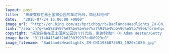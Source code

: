 ```yaml
---
layout: post
title:  "疾驶穿梭在恶土国家公园的车灯光线，南达科他州"
date:   "2016-07-24 16:00:00 +0800"
image_url: "http://cn.bing.com/az/hprichbg/rb/BadlandsHeadlights_ZH-CN11986873693_1920x1080.jpg"
link: "/search?q=%e5%8d%97%e8%be%be%e7%a7%91%e4%bb%96%e5%b7%9e&form=hpcapt&mkt=zh-cn"
copyright: "疾驶穿梭在恶土国家公园的车灯光线，南达科他州 (© Adam Hester/Getty Images)"
image_hash: "01114841346f2b623839297cd80923e0"
image_filename: "BadlandsHeadlights_ZH-CN11986873693_1920x1080.jpg"
---
```

